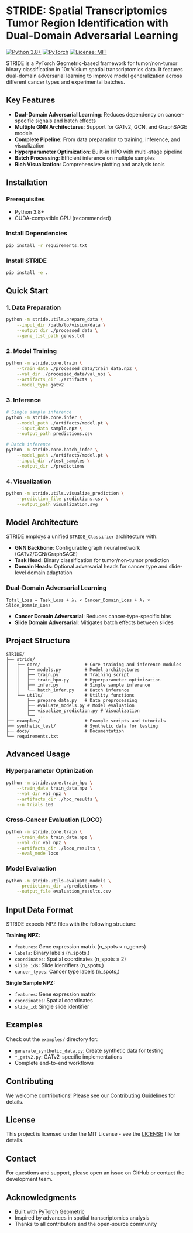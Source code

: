 # STRIDE: Spatial Transcriptomics Tumor Region Identification with Dual-Domain Adversarial Learning

[![Python 3.8+](https://img.shields.io/badge/python-3.8+-blue.svg)](https://www.python.org/downloads/)
[![PyTorch](https://img.shields.io/badge/PyTorch-1.9+-red.svg)](https://pytorch.org/)
[![License: MIT](https://img.shields.io/badge/License-MIT-yellow.svg)](https://opensource.org/licenses/MIT)

STRIDE is a PyTorch Geometric-based framework for tumor/non-tumor binary classification in 10x Visium spatial transcriptomics data. It features dual-domain adversarial learning to improve model generalization across different cancer types and experimental batches.

## Key Features

- **Dual-Domain Adversarial Learning**: Reduces dependency on cancer-specific signals and batch effects
- **Multiple GNN Architectures**: Support for GATv2, GCN, and GraphSAGE models
- **Complete Pipeline**: From data preparation to training, inference, and visualization
- **Hyperparameter Optimization**: Built-in HPO with multi-stage pipeline
- **Batch Processing**: Efficient inference on multiple samples
- **Rich Visualization**: Comprehensive plotting and analysis tools

## Installation

### Prerequisites

- Python 3.8+
- CUDA-compatible GPU (recommended)

### Install Dependencies

```bash
pip install -r requirements.txt
```

### Install STRIDE

```bash
pip install -e .
```

## Quick Start

### 1. Data Preparation

```bash
python -m stride.utils.prepare_data \
    --input_dir /path/to/visium/data \
    --output_dir ./processed_data \
    --gene_list_path genes.txt
```

### 2. Model Training

```bash
python -m stride.core.train \
    --train_data ./processed_data/train_data.npz \
    --val_dir ./processed_data/val_npz \
    --artifacts_dir ./artifacts \
    --model_type gatv2
```

### 3. Inference

```bash
# Single sample inference
python -m stride.core.infer \
    --model_path ./artifacts/model.pt \
    --input_data sample.npz \
    --output_path predictions.csv

# Batch inference
python -m stride.core.batch_infer \
    --model_path ./artifacts/model.pt \
    --input_dir ./test_samples \
    --output_dir ./predictions
```

### 4. Visualization

```bash
python -m stride.utils.visualize_prediction \
    --prediction_file predictions.csv \
    --output_path visualization.svg
```

## Model Architecture

STRIDE employs a unified `STRIDE_Classifier` architecture with:

- **GNN Backbone**: Configurable graph neural network (GATv2/GCN/GraphSAGE)
- **Task Head**: Binary classification for tumor/non-tumor prediction
- **Domain Heads**: Optional adversarial heads for cancer type and slide-level domain adaptation

### Dual-Domain Adversarial Learning

```
Total_Loss = Task_Loss + λ₁ × Cancer_Domain_Loss + λ₂ × Slide_Domain_Loss
```

- **Cancer Domain Adversarial**: Reduces cancer-type-specific bias
- **Slide Domain Adversarial**: Mitigates batch effects between slides

## Project Structure

```
STRIDE/
├── stride/
│   ├── core/                 # Core training and inference modules
│   │   ├── models.py         # Model architectures
│   │   ├── train.py          # Training script
│   │   ├── train_hpo.py      # Hyperparameter optimization
│   │   ├── infer.py          # Single sample inference
│   │   └── batch_infer.py    # Batch inference
│   └── utils/                # Utility functions
│       ├── prepare_data.py   # Data preprocessing
│       ├── evaluate_models.py # Model evaluation
│       ├── visualize_prediction.py # Visualization
│       └── ...
├── examples/                 # Example scripts and tutorials
├── synthetic_test/           # Synthetic data for testing
├── docs/                     # Documentation
└── requirements.txt
```

## Advanced Usage

### Hyperparameter Optimization

```bash
python -m stride.core.train_hpo \
    --train_data train_data.npz \
    --val_dir val_npz \
    --artifacts_dir ./hpo_results \
    --n_trials 100
```

### Cross-Cancer Evaluation (LOCO)

```bash
python -m stride.core.train \
    --train_data train_data.npz \
    --val_dir val_npz \
    --artifacts_dir ./loco_results \
    --eval_mode loco
```

### Model Evaluation

```bash
python -m stride.utils.evaluate_models \
    --predictions_dir ./predictions \
    --output_file evaluation_results.csv
```

## Input Data Format

STRIDE expects NPZ files with the following structure:

**Training NPZ:**
- `features`: Gene expression matrix (n_spots × n_genes)
- `labels`: Binary labels (n_spots,)
- `coordinates`: Spatial coordinates (n_spots × 2)
- `slide_ids`: Slide identifiers (n_spots,)
- `cancer_types`: Cancer type labels (n_spots,)

**Single Sample NPZ:**
- `features`: Gene expression matrix
- `coordinates`: Spatial coordinates
- `slide_id`: Single slide identifier

## Examples

Check out the `examples/` directory for:
- `generate_synthetic_data.py`: Create synthetic data for testing
- `*_gatv2.py`: GATv2-specific implementations
- Complete end-to-end workflows


## Contributing

We welcome contributions! Please see our [Contributing Guidelines](CONTRIBUTING.md) for details.

## License

This project is licensed under the MIT License - see the [LICENSE](LICENSE) file for details.

## Contact

For questions and support, please open an issue on GitHub or contact the development team.

## Acknowledgments

- Built with [PyTorch Geometric](https://pytorch-geometric.readthedocs.io/)
- Inspired by advances in spatial transcriptomics analysis
- Thanks to all contributors and the open-source community